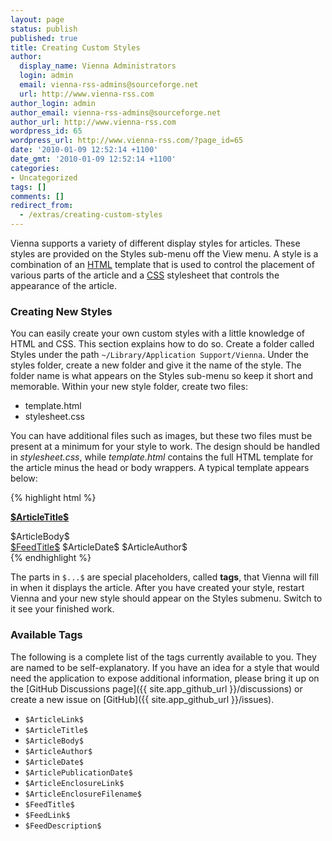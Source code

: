 ```yaml
---
layout: page
status: publish
published: true
title: Creating Custom Styles
author:
  display_name: Vienna Administrators
  login: admin
  email: vienna-rss-admins@sourceforge.net
  url: http://www.vienna-rss.com
author_login: admin
author_email: vienna-rss-admins@sourceforge.net
author_url: http://www.vienna-rss.com
wordpress_id: 65
wordpress_url: http://www.vienna-rss.com/?page_id=65
date: '2010-01-09 12:52:14 +1100'
date_gmt: '2010-01-09 12:52:14 +1100'
categories:
- Uncategorized
tags: []
comments: []
redirect_from:
  - /extras/creating-custom-styles
---
```


Vienna supports a variety of different display styles for articles. These styles are provided on the Styles sub-menu off the View menu. A style is a combination of an [HTML](http://en.wikipedia.org/wiki/HTML) template that is used to control the placement of various parts of the article and a [CSS](http://en.wikipedia.org/wiki/Cascading_Style_Sheets) stylesheet that controls the appearance of the article.

### Creating New Styles
You can easily create your own custom styles with a little knowledge of HTML and CSS. This section explains how to do so. Create a folder called Styles under the path `~/Library/Application Support/Vienna`. Under the styles folder, create a new folder and give it the name of the style. The folder name is what appears on the Styles sub-menu so keep it short and memorable. Within your new style folder, create two files:

* template.html
* stylesheet.css

You can have additional files such as images, but these two files must be present at a minimum for your style to work. The design should be handled in *stylesheet.css*, while *template.html* contains the full HTML template for the article minus the head or body wrappers. A typical template appears below:

{% highlight html %}
<div>
	<div>
		<b><a href="$ArticleLink$">$ArticleTitle$</a></b>
	</div></p>
	<div>
		$ArticleBody$
	</div>
	<div>
		<span><a href="$FeedLink$">$FeedTitle$</a></span> <span>$ArticleDate$</span> <span>$ArticleAuthor$</span>
	</div>
</div>
{% endhighlight %}

The parts in `$...$` are special placeholders, called **tags**, that Vienna will fill in when it displays the article. After you have created your style, restart Vienna and your new style should appear on the Styles submenu. Switch to it see your finished work.

### Available Tags
The following is a complete list of the tags currently available to you. They are named to be self-explanatory. If you have an idea for a style that would need the application to expose additional information, please bring it up on the [GitHub Discussions page]({{ site.app_github_url }}/discussions) or create a new issue on [GitHub]({{ site.app_github_url }}/issues).

* `$ArticleLink$`
* `$ArticleTitle$`
* `$ArticleBody$`
* `$ArticleAuthor$`
* `$ArticleDate$`
* `$ArticlePublicationDate$`
* `$ArticleEnclosureLink$`
* `$ArticleEnclosureFilename$`
* `$FeedTitle$`
* `$FeedLink$`
* `$FeedDescription$`

